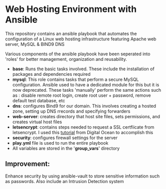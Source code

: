 # Web Hosting Environment with Ansible
This repository contains an ansible playbook that automates the configuration of a Linux web hosting infrastructure featuring Apache web server, MySQL & BIND9 DNS   

Various components of the ansible playbook have been seperated into 'roles' for better management, organization and reusability.  
- **base**: Runs the basic tasks involved. These include the installation of packages and dependencies required  
- **mysql**: This role contains tasks that perform a secure MySQL configuration. Ansible used to have a dedicated module for this but it is now deprecated. These tasks 'manually' perform the same actions such as : disable remote root login, create root user + password, remove default test database, etc  
- **dns**: configures Bind9 for our domain. This involves creating a hosted zone, setting up DNS rrecords and specifying forwarders  
- **web-server**: creates directory that host site files, sets permissions, and creates virtual host files  
- **letsencrypt**: contains steps needed to request a SSL certfiicate from letsencrypt. I used this [tutorial](https://www.digitalocean.com/community/tutorials/how-to-acquire-a-let-s-encrypt-certificate-using-ansible-on-ubuntu-18-04) from Digital Ocean to accomplish this  
- **security**: configures firewall settings for the server  
- **play.yml** file is used to run the entire playbook  
- All variables are stored in the '**group_vars**' directory  

## Improvement:
Enhance security by using ansible-vault to store sensitive information such as passwords. Also include an Intrusion Detection system  
